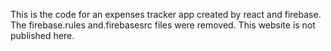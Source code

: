 This is the code for an expenses tracker app created by react and firebase. The firebase.rules and.firebasesrc files were removed. This website is not published here.
